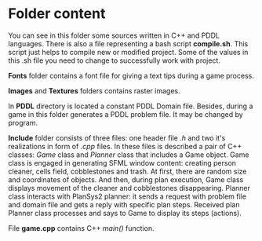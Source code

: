 <h1>Folder content</h1>
<p>
  You can see in this folder some sources written in C++ and PDDL languages. There is also a file representing a bash script <b>compile.sh</b>. This script just
  helps to compile new or modified project. Some of the values in this .sh file you need to change to successfully work with project.
</p>

<p>
  <b>Fonts</b> folder contains a font file for giving a text tips during a game process.
</p>

<p>
  <b>Images</b> and <b>Textures</b> folders contains raster images.
</p>

<p>
  In <b>PDDL</b> directory is located a constant PDDL Domain file. Besides, during a game in this folder generates a PDDL problem file. It may be changed by program.
</p>

<p>
  <b>Include</b> folder consists of three files: one header file <i>.h</i> and two it's realizations in form of <i>.cpp</i> files. In these files is described a pair of C++ classes:
  <i>Game</i> class and <i>Planner</i> class that includes a Game object. Game class is engaged in generating SFML window content: creating person cleaner,
  cells field, cobblestones and trash. At first, there are random size and coordinates of objects. And then, during plan execution, Game class displays movement of the cleaner
  and cobblestones disappearing. Planner class interacts with PlanSys2 planner: it sends a request with problem file and domain file and gets a reply with specific plan steps. Received plan
  Planner class processes and says to Game to display its steps (actions).
</p>

<p>
  File <b>game.cpp</b> contains C++ <i>main()</i> function.
</p>
